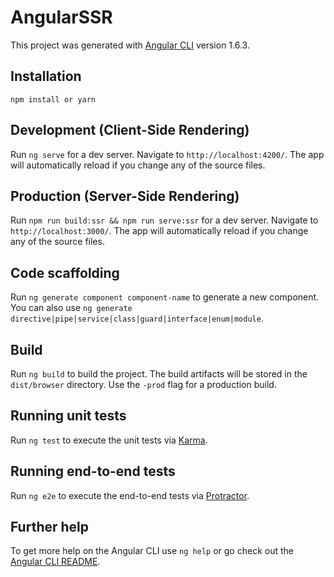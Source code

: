 # AngularSSR

This project was generated with [Angular CLI](https://github.com/angular/angular-cli) version 1.6.3.

## Installation

`npm install or yarn`

## Development (Client-Side Rendering)

Run `ng serve` for a dev server. Navigate to `http://localhost:4200/`. The app will automatically reload if you change any of the source files.

## Production (Server-Side Rendering)

Run `npm run build:ssr && npm run serve:ssr` for a dev server. Navigate to `http://localhost:3000/`. The app will automatically reload if you change any of the source files.

## Code scaffolding

Run `ng generate component component-name` to generate a new component. You can also use `ng generate directive|pipe|service|class|guard|interface|enum|module`.

## Build

Run `ng build` to build the project. The build artifacts will be stored in the `dist/browser` directory. Use the `-prod` flag for a production build.

## Running unit tests

Run `ng test` to execute the unit tests via [Karma](https://karma-runner.github.io).

## Running end-to-end tests

Run `ng e2e` to execute the end-to-end tests via [Protractor](http://www.protractortest.org/).

## Further help

To get more help on the Angular CLI use `ng help` or go check out the [Angular CLI README](https://github.com/angular/angular-cli/blob/master/README.md).

